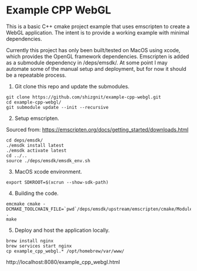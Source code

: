# Example CPP WebGL

This is a basic C++ cmake project example that uses emscripten to create a WebGL application.  The intent is to provide a working example with minimal dependencies.

Currently this project has only been built/tested on MacOS using xcode, which provides the OpenGL framework dependencies.  Emscripten is added as a submodule dependency in <project>/deps/emsdk/.  At some point I may automate some of the manual setup and deployment, but for now it should be a repeatable process.

1) Git clone this repo and update the submodules.

```
git clone https://github.com/shizgnit/example-cpp-webgl.git
cd example-cpp-webgl/
git submodule update --init --recursive
```

2) Setup emscripten.

Sourced from: https://emscripten.org/docs/getting_started/downloads.html

```
cd deps/emsdk/
./emsdk install latest
./emsdk activate latest
cd ../..
source ./deps/emsdk/emsdk_env.sh
```

3) MacOS xcode environment.

```
export SDKROOT=$(xcrun --show-sdk-path)
```

4) Building the code.

```
emcmake cmake -DCMAKE_TOOLCHAIN_FILE=`pwd`/deps/emsdk/upstream/emscripten/cmake/Modules/Platform/Emscripten.cmake .
make
```

5) Deploy and host the application locally.

```
brew install nginx
brew services start nginx
cp example_cpp_webgl.* /opt/homebrew/var/www/
```

http://localhost:8080/example_cpp_webgl.html
